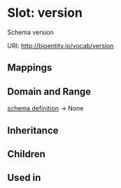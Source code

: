 # Slot: version


Schema version

URI: http://bioentity.io/vocab/version
## Mappings

## Domain and Range

[schema definition](SchemaDefinition.md) -> None
## Inheritance

## Children

## Used in

